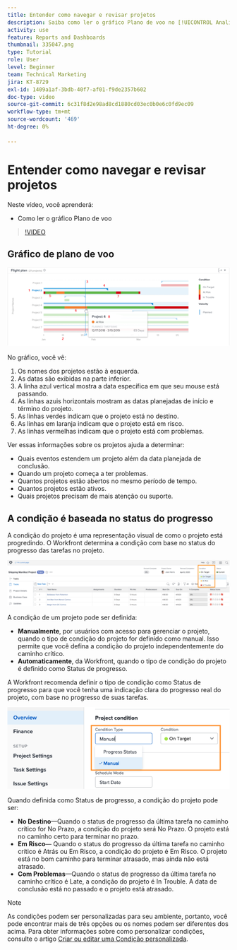 ```yaml
---
title: Entender como navegar e revisar projetos
description: Saiba como ler o gráfico Plano de voo no [!UICONTROL Analítica aprimorada].
activity: use
feature: Reports and Dashboards
thumbnail: 335047.png
type: Tutorial
role: User
level: Beginner
team: Technical Marketing
jira: KT-8729
exl-id: 1409a1af-3bdb-40f7-af01-f9de2357b602
doc-type: video
source-git-commit: 6c31f8d2e98ad8cd1880cd03ec0b0e6c0fd9ec09
workflow-type: tm+mt
source-wordcount: '469'
ht-degree: 0%

---
```


# Entender como navegar e revisar projetos

Neste vídeo, você aprenderá:

* Como ler o gráfico Plano de voo

>[!VIDEO](https://video.tv.adobe.com/v/335047/?quality=12&learn=on)

## Gráfico de plano de voo

![Imagem de um gráfico de plano de voo com números correspondentes aos marcadores abaixo](assets/section-2-1.png)

No gráfico, você vê:

1. Os nomes dos projetos estão à esquerda.
1. As datas são exibidas na parte inferior.
1. A linha azul vertical mostra a data específica em que seu mouse está passando.
1. As linhas azuis horizontais mostram as datas planejadas de início e término do projeto.
1. As linhas verdes indicam que o projeto está no destino.
1. As linhas em laranja indicam que o projeto está em risco.
1. As linhas vermelhas indicam que o projeto está com problemas.

Ver essas informações sobre os projetos ajuda a determinar:

* Quais eventos estendem um projeto além da data planejada de conclusão.
* Quando um projeto começa a ter problemas.
* Quantos projetos estão abertos no mesmo período de tempo.
* Quantos projetos estão ativos.
* Quais projetos precisam de mais atenção ou suporte.

## A condição é baseada no status do progresso

A condição do projeto é uma representação visual de como o projeto está progredindo. O Workfront determina a condição com base no status do progresso das tarefas no projeto.

![Uma imagem dos status de progresso possíveis](assets/section-2-2.png)

A condição de um projeto pode ser definida:

* **Manualmente**, por usuários com acesso para gerenciar o projeto, quando o tipo de condição do projeto for definido como manual. Isso permite que você defina a condição do projeto independentemente do caminho crítico.
* **Automaticamente**, da Workfront, quando o tipo de condição do projeto é definido como Status de progresso.

A Workfront recomenda definir o tipo de condição como Status de progresso para que você tenha uma indicação clara do progresso real do projeto, com base no progresso de suas tarefas.

![Uma imagem dos status de progresso possíveis](assets/section-2-3.png)

Quando definida como Status de progresso, a condição do projeto pode ser:

* **No Destino**—Quando o status de progresso da última tarefa no caminho crítico for No Prazo, a condição do projeto será No Prazo. O projeto está no caminho certo para terminar no prazo.
* **Em Risco**— Quando o status do progresso da última tarefa no caminho crítico é Atrás ou Em Risco, a condição do projeto é Em Risco. O projeto está no bom caminho para terminar atrasado, mas ainda não está atrasado.
* **Com Problemas**—Quando o status de progresso da última tarefa no caminho crítico é Late, a condição do projeto é In Trouble. A data de conclusão está no passado e o projeto está atrasado.

>[!NOTE]
>
>As condições podem ser personalizadas para seu ambiente, portanto, você pode encontrar mais de três opções ou os nomes podem ser diferentes dos acima. Para obter informações sobre como personalizar condições, consulte o artigo [Criar ou editar uma Condição personalizada](https://experienceleague.adobe.com/docs/workfront/using/administration-and-setup/customize/custom-conditions/create-edit-custom-conditions.html?lang=en).
